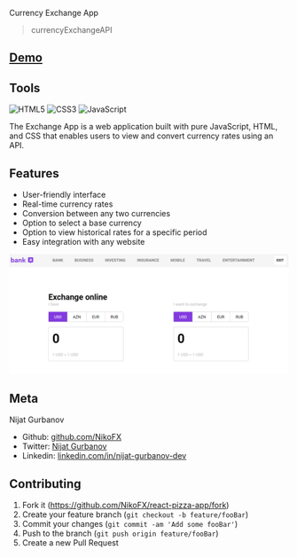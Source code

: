 Currency Exchange App
> currencyExchangeAPI


 ## [Demo](https://reas/)


## Tools
![HTML5](https://img.shields.io/badge/html5-%23E34F26.svg?style=for-the-badge&logo=html5&logoColor=white)
![CSS3](https://img.shields.io/badge/css3-%231572B6.svg?style=for-the-badge&logo=css3&logoColor=white)
![JavaScript](https://img.shields.io/badge/javascript-%23323330.svg?style=for-the-badge&logo=javascript&logoColor=%23F7DF1E)

The Exchange App is a web application built with pure JavaScript, HTML, and CSS that enables users to view and convert currency rates using an API.

## Features

- User-friendly interface
- Real-time currency rates
- Conversion between any two currencies
- Option to select a base currency
- Option to view historical rates for a specific period
- Easy integration with any website

![](header.png)

## Meta

 Nijat Gurbanov

- Github: [github.com/NikoFX](https://github.com/NikoFX)
- Twitter: [Nijat Gurbanov](https://twitter.com/)
- Linkedin: [linkedin.com/in/nijat-gurbanov-dev](https://www.linkedin.com/in/nijat-gurbanov-dev/)

## Contributing

1. Fork it (<https://github.com/NikoFX/react-pizza-app/fork>)
2. Create your feature branch (`git checkout -b feature/fooBar`)
3. Commit your changes (`git commit -am 'Add some fooBar'`)
4. Push to the branch (`git push origin feature/fooBar`)
5. Create a new Pull Request
